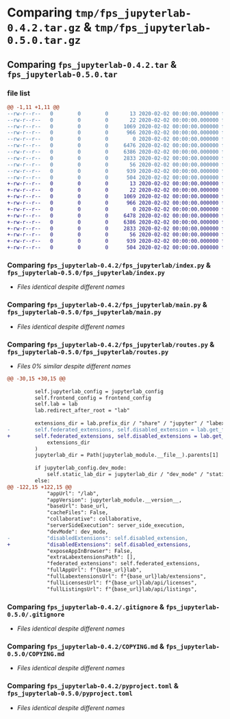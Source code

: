 # Comparing `tmp/fps_jupyterlab-0.4.2.tar.gz` & `tmp/fps_jupyterlab-0.5.0.tar.gz`

## Comparing `fps_jupyterlab-0.4.2.tar` & `fps_jupyterlab-0.5.0.tar`

### file list

```diff
@@ -1,11 +1,11 @@
--rw-r--r--   0        0        0       13 2020-02-02 00:00:00.000000 fps_jupyterlab-0.4.2/MANIFEST.in
--rw-r--r--   0        0        0       22 2020-02-02 00:00:00.000000 fps_jupyterlab-0.4.2/fps_jupyterlab/__init__.py
--rw-r--r--   0        0        0     1069 2020-02-02 00:00:00.000000 fps_jupyterlab-0.4.2/fps_jupyterlab/index.py
--rw-r--r--   0        0        0      966 2020-02-02 00:00:00.000000 fps_jupyterlab-0.4.2/fps_jupyterlab/main.py
--rw-r--r--   0        0        0        0 2020-02-02 00:00:00.000000 fps_jupyterlab-0.4.2/fps_jupyterlab/py.typed
--rw-r--r--   0        0        0     6476 2020-02-02 00:00:00.000000 fps_jupyterlab-0.4.2/fps_jupyterlab/routes.py
--rw-r--r--   0        0        0     6386 2020-02-02 00:00:00.000000 fps_jupyterlab-0.4.2/.gitignore
--rw-r--r--   0        0        0     2833 2020-02-02 00:00:00.000000 fps_jupyterlab-0.4.2/COPYING.md
--rw-r--r--   0        0        0       56 2020-02-02 00:00:00.000000 fps_jupyterlab-0.4.2/README.md
--rw-r--r--   0        0        0      939 2020-02-02 00:00:00.000000 fps_jupyterlab-0.4.2/pyproject.toml
--rw-r--r--   0        0        0      504 2020-02-02 00:00:00.000000 fps_jupyterlab-0.4.2/PKG-INFO
+-rw-r--r--   0        0        0       13 2020-02-02 00:00:00.000000 fps_jupyterlab-0.5.0/MANIFEST.in
+-rw-r--r--   0        0        0       22 2020-02-02 00:00:00.000000 fps_jupyterlab-0.5.0/fps_jupyterlab/__init__.py
+-rw-r--r--   0        0        0     1069 2020-02-02 00:00:00.000000 fps_jupyterlab-0.5.0/fps_jupyterlab/index.py
+-rw-r--r--   0        0        0      966 2020-02-02 00:00:00.000000 fps_jupyterlab-0.5.0/fps_jupyterlab/main.py
+-rw-r--r--   0        0        0        0 2020-02-02 00:00:00.000000 fps_jupyterlab-0.5.0/fps_jupyterlab/py.typed
+-rw-r--r--   0        0        0     6478 2020-02-02 00:00:00.000000 fps_jupyterlab-0.5.0/fps_jupyterlab/routes.py
+-rw-r--r--   0        0        0     6386 2020-02-02 00:00:00.000000 fps_jupyterlab-0.5.0/.gitignore
+-rw-r--r--   0        0        0     2833 2020-02-02 00:00:00.000000 fps_jupyterlab-0.5.0/COPYING.md
+-rw-r--r--   0        0        0       56 2020-02-02 00:00:00.000000 fps_jupyterlab-0.5.0/README.md
+-rw-r--r--   0        0        0      939 2020-02-02 00:00:00.000000 fps_jupyterlab-0.5.0/pyproject.toml
+-rw-r--r--   0        0        0      504 2020-02-02 00:00:00.000000 fps_jupyterlab-0.5.0/PKG-INFO
```

### Comparing `fps_jupyterlab-0.4.2/fps_jupyterlab/index.py` & `fps_jupyterlab-0.5.0/fps_jupyterlab/index.py`

 * *Files identical despite different names*

### Comparing `fps_jupyterlab-0.4.2/fps_jupyterlab/main.py` & `fps_jupyterlab-0.5.0/fps_jupyterlab/main.py`

 * *Files identical despite different names*

### Comparing `fps_jupyterlab-0.4.2/fps_jupyterlab/routes.py` & `fps_jupyterlab-0.5.0/fps_jupyterlab/routes.py`

 * *Files 0% similar despite different names*

```diff
@@ -30,15 +30,15 @@
 
         self.jupyterlab_config = jupyterlab_config
         self.frontend_config = frontend_config
         self.lab = lab
         lab.redirect_after_root = "lab"
 
         extensions_dir = lab.prefix_dir / "share" / "jupyter" / "labextensions"
-        self.federated_extensions, self.disabled_extension = lab.get_federated_extensions(
+        self.federated_extensions, self.disabled_extensions = lab.get_federated_extensions(
             extensions_dir
         )
         jupyterlab_dir = Path(jupyterlab_module.__file__).parents[1]
 
         if jupyterlab_config.dev_mode:
             self.static_lab_dir = jupyterlab_dir / "dev_mode" / "static"
         else:
@@ -122,15 +122,15 @@
             "appUrl": "/lab",
             "appVersion": jupyterlab_module.__version__,
             "baseUrl": base_url,
             "cacheFiles": False,
             "collaborative": collaborative,
             "serverSideExecution": server_side_execution,
             "devMode": dev_mode,
-            "disabledExtensions": self.disabled_extension,
+            "disabledExtensions": self.disabled_extensions,
             "exposeAppInBrowser": False,
             "extraLabextensionsPath": [],
             "federated_extensions": self.federated_extensions,
             "fullAppUrl": f"{base_url}lab",
             "fullLabextensionsUrl": f"{base_url}lab/extensions",
             "fullLicensesUrl": f"{base_url}lab/api/licenses",
             "fullListingsUrl": f"{base_url}lab/api/listings",
```

### Comparing `fps_jupyterlab-0.4.2/.gitignore` & `fps_jupyterlab-0.5.0/.gitignore`

 * *Files identical despite different names*

### Comparing `fps_jupyterlab-0.4.2/COPYING.md` & `fps_jupyterlab-0.5.0/COPYING.md`

 * *Files identical despite different names*

### Comparing `fps_jupyterlab-0.4.2/pyproject.toml` & `fps_jupyterlab-0.5.0/pyproject.toml`

 * *Files identical despite different names*

